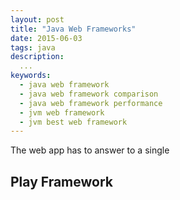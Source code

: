 ```yaml
---
layout: post
title: "Java Web Frameworks"
date: 2015-06-03
tags: java
description:
  ...
keywords:
  - java web framework
  - java web framework comparison
  - java web framework performance
  - jvm web framework
  - jvm best web framework
---
```




<!--more-->

The web app has to answer to a single

## Play Framework


